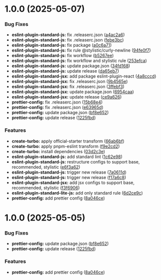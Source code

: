 # 1.0.0 (2025-05-07)


### Bug Fixes

* **eslint-plugin-standard-js:** fix .releaserc.json ([a4ac2a6](https://github.com/Seungwoo321/code-style/commit/a4ac2a6959f002a5a9900d9d019ad862d5fadef1))
* **eslint-plugin-standard-js:** fix .releaserc.json ([febe3bc](https://github.com/Seungwoo321/code-style/commit/febe3bc0c270a45332ff12b782132e2cd21f0825))
* **eslint-plugin-standard-js:** fix package ([a0c6a71](https://github.com/Seungwoo321/code-style/commit/a0c6a717fb79308781a169223900e26c1e8e8f34))
* **eslint-plugin-standard-js:** fix rule @stylistic/curly-newline ([94fe0f7](https://github.com/Seungwoo321/code-style/commit/94fe0f76a526e0ae4b8cce76d32fc91e473e6211))
* **eslint-plugin-standard-js:** fix workflow ([b5267ee](https://github.com/Seungwoo321/code-style/commit/b5267ee8a8508a327763074ade6c38f7116b6fc3))
* **eslint-plugin-standard-js:** fix workflow and stylistic rule ([253efca](https://github.com/Seungwoo321/code-style/commit/253efca5d451cc8c60019bdbabb2b84760807e7f))
* **eslint-plugin-standard-js:** update package.json ([34fd168](https://github.com/Seungwoo321/code-style/commit/34fd16837b965f488f01860b99f0cb946749cc97))
* **eslint-plugin-standard-js:** update release ([da65eb7](https://github.com/Seungwoo321/code-style/commit/da65eb7481db26c6a29d4d7155a89d94b637602e))
* **eslint-plugin-standard-jsx:** add package eslint-plugin-react ([4a8cccd](https://github.com/Seungwoo321/code-style/commit/4a8cccd1720a08e6d8cbe41240abfa11050c0f1c))
* **eslint-plugin-standard-jsx:** fix .releaserc.json ([9b4565e](https://github.com/Seungwoo321/code-style/commit/9b4565ee89dd3ae6e0136a1c553e961a3c207c81))
* **eslint-plugin-standard-jsx:** fix .releaserc.json ([3ffebf3](https://github.com/Seungwoo321/code-style/commit/3ffebf32a6b0d73d5542fa603570f794077fd5ba))
* **eslint-plugin-standard-jsx:** update package.json ([6954caa](https://github.com/Seungwoo321/code-style/commit/6954caadb07f2480424db579ed0247c6209571ac))
* **eslint-plugin-standard-jsx:** update release ([ce9a626](https://github.com/Seungwoo321/code-style/commit/ce9a626ea3d8a1f75f5946beff0f422ca76294dc))
* **prettier-config:** fix .releaserc.json ([15b68e4](https://github.com/Seungwoo321/code-style/commit/15b68e403591480af0f72ddd9011483182f07566))
* **prettier-config:** fix .releaserc.json ([e63965d](https://github.com/Seungwoo321/code-style/commit/e63965dff4ee5573626e74dcbadc2d8b9f5fbb9d))
* **prettier-config:** update package.json ([bf8e652](https://github.com/Seungwoo321/code-style/commit/bf8e65242a906b84e3fbe5f96a61dd74e3b6eedf))
* **prettier-config:** update release ([1225fbd](https://github.com/Seungwoo321/code-style/commit/1225fbdaec78094e2e866d02e206e5cd69e0b98f))


### Features

* **create-turbo:** apply official-starter transform ([66ab6bf](https://github.com/Seungwoo321/code-style/commit/66ab6bf3062b0f9cad57fe3280ecc1ebb1f9257c))
* **create-turbo:** apply pnpm-eslint transform ([f9e2cd2](https://github.com/Seungwoo321/code-style/commit/f9e2cd249f179458de07fd9c27f9737d5474fa67))
* **create-turbo:** install dependencies ([03d2c3e](https://github.com/Seungwoo321/code-style/commit/03d2c3edf0e4b01556814a0ea54d85fbb92d739f))
* **eslint-plugin-standard-js:** add standard lint ([1c62e98](https://github.com/Seungwoo321/code-style/commit/1c62e984193a8cfd9125bb54bcb1358f53fdbaa7))
* **eslint-plugin-standard-js:** restructure configs to support base, recommended, stylistic ([e6f3a62](https://github.com/Seungwoo321/code-style/commit/e6f3a629abd9fa1e028c8696085b23e2b2620dbb))
* **eslint-plugin-standard-js:** trigger new release ([7a0611d](https://github.com/Seungwoo321/code-style/commit/7a0611d802b3064839834a24c483fd86ac3b8406))
* **eslint-plugin-standard-js:** trigger new release ([f17a6c8](https://github.com/Seungwoo321/code-style/commit/f17a6c862348ad44ea562a769568412ae4b805ec))
* **eslint-plugin-standard-jsx:** add jsx configs to support base, recommended, stylistic ([f3f6906](https://github.com/Seungwoo321/code-style/commit/f3f6906c8f1dd7b464b1d837dbd9be945d828844))
* **eslint-plugin-standard-lite-js:** add only standard rule ([6d2ce9c](https://github.com/Seungwoo321/code-style/commit/6d2ce9c2d8f940927aca06b915675032aa57411c))
* **prettier-config:** add prettier config ([8a046ce](https://github.com/Seungwoo321/code-style/commit/8a046ce1d3b899b79c397e29420e64cf2a2ad17f))

# 1.0.0 (2025-05-05)

### Bug Fixes

- **prettier-config:** update package.json ([bf8e652](https://github.com/Seungwoo321/code-style/commit/bf8e65242a906b84e3fbe5f96a61dd74e3b6eedf))
- **prettier-config:** update release ([1225fbd](https://github.com/Seungwoo321/code-style/commit/1225fbdaec78094e2e866d02e206e5cd69e0b98f))

### Features

- **prettier-config:** add prettier config ([8a046ce](https://github.com/Seungwoo321/code-style/commit/8a046ce1d3b899b79c397e29420e64cf2a2ad17f))
